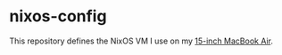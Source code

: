 # nixos-config

This repository defines the NixOS VM I use on my [15-inch MacBook Air](https://www.apple.com/ca/shop/buy-mac/macbook-air/15-inch-midnight-apple-m2-chip-with-8-core-cpu-and-10-core-gpu-256gb).
